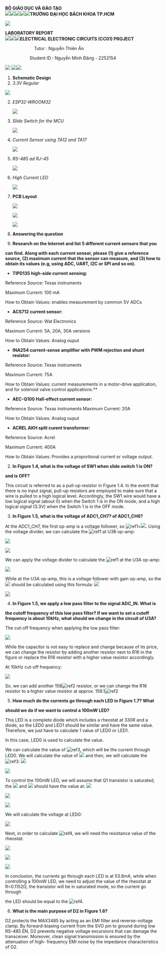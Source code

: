 ﻿**BỘ GIÁO DỤC VÀ ĐÀO TẠO  
![](README_PIC/Aspose.Words.493ad605-28fb-4931-85ae-ed62317a46cc.001.png)![](README_PIC/Aspose.Words.493ad605-28fb-4931-85ae-ed62317a46cc.002.png)![](README_PIC/Aspose.Words.493ad605-28fb-4931-85ae-ed62317a46cc.003.png)![](README_PIC/Aspose.Words.493ad605-28fb-4931-85ae-ed62317a46cc.004.png)![](README_PIC/Aspose.Words.493ad605-28fb-4931-85ae-ed62317a46cc.005.png)TRƯỜNG ĐẠI HỌC** **BÁCH KHOA TP.HCM** 

![](README_PIC/Aspose.Words.493ad605-28fb-4931-85ae-ed62317a46cc.006.png)

**LABORATORY REPORT  
![](README_PIC/Aspose.Words.493ad605-28fb-4931-85ae-ed62317a46cc.007.png)![](README_PIC/Aspose.Words.493ad605-28fb-4931-85ae-ed62317a46cc.008.png)![](README_PIC/Aspose.Words.493ad605-28fb-4931-85ae-ed62317a46cc.009.png)ELECTRICAL ELECTRONIC CIRCUITS (CC01)  PROJECT**  

`             `Tutor : Nguyễn Thiên Ân   

`           `Student ID : Nguyễn Minh Đăng - 2252154  

![](README_PIC/Aspose.Words.493ad605-28fb-4931-85ae-ed62317a46cc.010.png)  ![](README_PIC/Aspose.Words.493ad605-28fb-4931-85ae-ed62317a46cc.011.png)![](README_PIC/Aspose.Words.493ad605-28fb-4931-85ae-ed62317a46cc.012.png)

1. **Schematic Design** 
1. *3.3V Regular* 

![](README_PIC/Aspose.Words.493ad605-28fb-4931-85ae-ed62317a46cc.013.jpeg)

2. *ESP32-WROOM32* 

   ![](README_PIC/Aspose.Words.493ad605-28fb-4931-85ae-ed62317a46cc.014.jpeg)

3. *Slide Switch for the MCU* 

   ![](README_PIC/Aspose.Words.493ad605-28fb-4931-85ae-ed62317a46cc.015.jpeg)

4. *Current Sensor using TA12 and TA17* 

   ![](README_PIC/Aspose.Words.493ad605-28fb-4931-85ae-ed62317a46cc.016.jpeg)

5. *RS-485 ad RJ-45* 

   ![](README_PIC/Aspose.Words.493ad605-28fb-4931-85ae-ed62317a46cc.017.jpeg)

6. *High Current LED* 

   ![](README_PIC/Aspose.Words.493ad605-28fb-4931-85ae-ed62317a46cc.018.jpeg)

2. **PCB Layout** 

   ![](README_PIC/Aspose.Words.493ad605-28fb-4931-85ae-ed62317a46cc.019.jpeg)

   ![](README_PIC/Aspose.Words.493ad605-28fb-4931-85ae-ed62317a46cc.020.jpeg)

   ![](README_PIC/Aspose.Words.493ad605-28fb-4931-85ae-ed62317a46cc.021.jpeg)

3. **Answering the question** 
1. **Research on the Internet and list 5 different current sensors that you** 

**can find. Along with each current sensor, please (1) give a reference source, (2) maximum current that the sensor can measure, and (3) how to obtain its values (e.g, using ADC, UART, I2C or SPI and so on).** 

- **TIPD135 high-side current sensing:** 

Reference Source: Texas instruments 

Maximum Current: 100 mA 

How to Obtain Values: enables measurement by common 5V ADCs 

- **ACS712 current sensor:** 

Reference Source: Wat Electronics  

Maximum Current: 5A, 20A, 30A versions 

How to Obtain Values: Analog ouput 

- **INA254 current-sense amplifier with PWM rejection and shunt resistor:** 

Reference Source: Texas instruments 

Maximum Current: 75A 

How to Obtain Values: current measurements in a motor-drive application, and for solenoid valve control applications.**  

- **AEC-Q100 Hall-effect current sensor:** 

Reference Source: Texas instruments Maximum Current: 20A 

How to Obtain Values: Analog ouput 

- **ACREL AKH split curent transformer:** 

Reference Source: Acrel 

Maximum Current: 400A 

How to Obtain Values: Provides a proportional current or voltage output. 

2. **In Figure 1.4, what is the voltage of SW1 when slide switch 1 is ON?** 

**and is OFF?** 

This circuit is referred to as a pull-up resistor in Figure 1.4. In the event that there is no input signal, pull-up resistors are employed to make sure that a wire is pulled to a high logical level. Accordingly, the SW1 wire would have a low logical signal (about 0) when the Switch 1 is in the ON mode, and a high logical signal (3.3V) when the Switch 1 is in the OFF mode. 

3. **In Figure 1.5, what is the voltage of ADC1\_CH7? of ADC1\_CH6?** 

At the ADC1\_CH7, the first op-amp is a voltage follower, so ![ref1]=![](README_PIC/Aspose.Words.493ad605-28fb-4931-85ae-ed62317a46cc.023.png).  Using the voltage divider, we can calculate the ![ref1] at U3B op-amp:  

![](README_PIC/Aspose.Words.493ad605-28fb-4931-85ae-ed62317a46cc.024.png)

![](README_PIC/Aspose.Words.493ad605-28fb-4931-85ae-ed62317a46cc.025.png)

We can apply the voltage divider to calculate the ![ref1] at the U3A op-amp: 

![](README_PIC/Aspose.Words.493ad605-28fb-4931-85ae-ed62317a46cc.026.png)

While at the U3A op-amp, this is a voltage follower with gain op-amp, so the ![](README_PIC/Aspose.Words.493ad605-28fb-4931-85ae-ed62317a46cc.027.png) should be calculated using this formula: ![](README_PIC/Aspose.Words.493ad605-28fb-4931-85ae-ed62317a46cc.028.png)

![](README_PIC/Aspose.Words.493ad605-28fb-4931-85ae-ed62317a46cc.029.png)

4. **In Figure 1.5, we apply a low pass filter to the signal ADC\_IN. What is** 

**the cutoff frequency of this low pass filter? If we want to set a cutoff frequency is about 10kHz, what should we change in the circuit of U3A?** 

The cut-off frequency when applying the low pass filter:  

![](README_PIC/Aspose.Words.493ad605-28fb-4931-85ae-ed62317a46cc.030.png)

While the capacitor is not easy to replace and change because of its price, we can change the resistor by adding another resistor next to R16 in the figure or replace the R16 resistor with a higher value resistor accordingly.  

At 10kHz cut-off frequency:  

![](README_PIC/Aspose.Words.493ad605-28fb-4931-85ae-ed62317a46cc.031.png)

So, we can add another 158![ref2] resistor, or we can change the R16 resistor to a higher value resistor at approx. 159.1![ref2]

5. **How much do the currents go through each LED in Figure 1.7? What** 

**should we do if we want to control a 100mW LED?** 

This LED is a complete diode which includes a rheostat at 330R and a diode, so the LED0 and LED1 should be similar and have the same value. Therefore, we just have to calculate 1 value of LED0 or LED1.  

In this case, LED0 is used to calculate the value.  

We can calculate the value of ![ref3], which will be the current through LED0. We will calculate the value of ![](README_PIC/Aspose.Words.493ad605-28fb-4931-85ae-ed62317a46cc.034.png) and then, we will calculate the ![ref3]: ![](README_PIC/Aspose.Words.493ad605-28fb-4931-85ae-ed62317a46cc.035.png)

![](README_PIC/Aspose.Words.493ad605-28fb-4931-85ae-ed62317a46cc.036.png)

To control the 100mW LED, we will assume that Q1 transistor is saturated, the ![](README_PIC/Aspose.Words.493ad605-28fb-4931-85ae-ed62317a46cc.037.png) and ![](README_PIC/Aspose.Words.493ad605-28fb-4931-85ae-ed62317a46cc.038.png) should have the value at: ![](README_PIC/Aspose.Words.493ad605-28fb-4931-85ae-ed62317a46cc.039.png)

![](README_PIC/Aspose.Words.493ad605-28fb-4931-85ae-ed62317a46cc.040.png)

![](README_PIC/Aspose.Words.493ad605-28fb-4931-85ae-ed62317a46cc.041.png)

We will calculate the voltage at LED0:  

![](README_PIC/Aspose.Words.493ad605-28fb-4931-85ae-ed62317a46cc.042.png)

Next, in order to calculate ![ref4], we will need the resistance value of the rheostat:  

![](README_PIC/Aspose.Words.493ad605-28fb-4931-85ae-ed62317a46cc.044.png)

![](README_PIC/Aspose.Words.493ad605-28fb-4931-85ae-ed62317a46cc.045.png)

![](README_PIC/Aspose.Words.493ad605-28fb-4931-85ae-ed62317a46cc.046.png)

In conclusion, the currents go through each LED is at 53.8mA, while when controlling a 100mW LED, we need to adjust the value of the rheostat at R=0.1152Ω, the transistor will be in saturated mode, so the current go through 

the LED should be equal to the ![ref4](51.282mA). 

6. **What is the main purpose of D2 in Figure 1.6?** 

D2 protects the MAX3485 by acting as an EMI filter and reverse-voltage clamp. By forward-biasing current from the SVO pin to ground during low RS-485 EN, D2 prevents negative voltage excursions that can damage the transceiver. Moreover, clean signal transmission is ensured by the attenuation of high- frequency EMI noise by the impedance characteristics of D2. 

[ref1]: README_PIC/Aspose.Words.493ad605-28fb-4931-85ae-ed62317a46cc.022.png
[ref2]: README_PIC/Aspose.Words.493ad605-28fb-4931-85ae-ed62317a46cc.032.png
[ref3]: README_PIC/Aspose.Words.493ad605-28fb-4931-85ae-ed62317a46cc.033.png
[ref4]: README_PIC/Aspose.Words.493ad605-28fb-4931-85ae-ed62317a46cc.043.png
